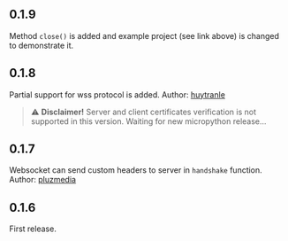 0.1.9
-----
Method `close()` is added and example project (see link above) is changed
to demonstrate it.

0.1.8
-----
Partial support for wss protocol is added.
Author: [huytranle](https://github.com/huytranle)
> :warning: **Disclaimer!** Server and client certificates verification
> is not supported in this version.
> Waiting for new micropython release...

0.1.7
-----
Websocket can send custom headers to server in ``handshake`` function. Author: [pluzmedia](https://github.com/pluzmedia)

0.1.6
-----
First release.
